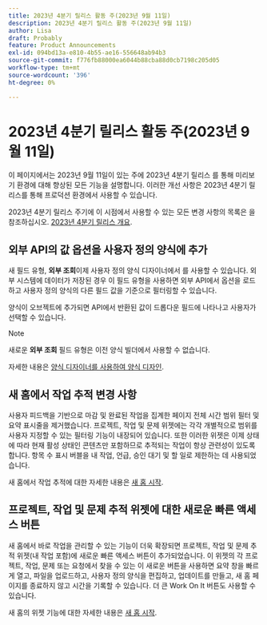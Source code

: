 ```yaml
---
title: 2023년 4분기 릴리스 활동 주(2023년 9월 11일)
description: 2023년 4분기 릴리스 활동 주(2023년 9월 11일)
author: Lisa
draft: Probably
feature: Product Announcements
exl-id: 094bd13a-e810-4b55-ae16-556648ab94b3
source-git-commit: f776fb88000ea6044b88cba88d0cb7198c205d05
workflow-type: tm+mt
source-wordcount: '396'
ht-degree: 0%

---
```


# 2023년 4분기 릴리스 활동 주(2023년 9월 11일)

이 페이지에서는 2023년 9월 11일이 있는 주에 2023년 4분기 릴리스 를 통해 미리보기 환경에 대해 향상된 모든 기능을 설명합니다. 이러한 개선 사항은 2023년 4분기 릴리스를 통해 프로덕션 환경에서 사용할 수 있습니다.

2023년 4분기 릴리스 주기에 이 시점에서 사용할 수 있는 모든 변경 사항의 목록은 을 참조하십시오. [2023년 4분기 릴리스 개요](/help/quicksilver/product-announcements/product-releases/23-q4-release-activity/23-q4-release-overview.md).

## 외부 API의 값 옵션을 사용자 정의 양식에 추가

새 필드 유형, **외부 조회**&#x200B;이제 사용자 정의 양식 디자이너에서 를 사용할 수 있습니다. 외부 시스템에 데이터가 저장된 경우 이 필드 유형을 사용하면 외부 API에서 옵션을 로드하고 사용자 정의 양식의 다른 필드 값을 기준으로 필터링할 수 있습니다.

양식이 오브젝트에 추가되면 API에서 반환된 값이 드롭다운 필드에 나타나고 사용자가 선택할 수 있습니다.

>[!NOTE]
>
>새로운 **외부 조회** 필드 유형은 이전 양식 빌더에서 사용할 수 없습니다.

자세한 내용은 [양식 디자이너를 사용하여 양식 디자인](/help/quicksilver/administration-and-setup/customize-workfront/create-manage-custom-forms/form-designer/design-a-form/design-a-form.md).

## 새 홈에서 작업 추적 변경 사항

사용자 피드백을 기반으로 마감 및 완료된 작업을 집계한 페이지 전체 시간 범위 필터 및 요약 표시줄을 제거했습니다. 프로젝트, 작업 및 문제 위젯에는 각각 개별적으로 범위를 사용자 지정할 수 있는 필터링 기능이 내장되어 있습니다. 또한 이러한 위젯은 이제 상태에 따라 현재 활성 상태인 콘텐츠만 포함하므로 추적되는 작업이 항상 관련성이 있도록 합니다. 항목 수 표시 버블을 내 작업, 언급, 승인 대기 및 할 일로 제한하는 데 사용되었습니다.

새 홈에서 작업 추적에 대한 자세한 내용은 [새 홈 시작](/help/quicksilver/workfront-basics/using-home/new-home/get-started-with-new-home.md).

## 프로젝트, 작업 및 문제 추적 위젯에 대한 새로운 빠른 액세스 버튼

새 홈에서 바로 작업을 관리할 수 있는 기능이 더욱 확장되면 프로젝트, 작업 및 문제 추적 위젯(내 작업 포함)에 새로운 빠른 액세스 버튼이 추가되었습니다. 이 위젯의 각 프로젝트, 작업, 문제 또는 요청에서 찾을 수 있는 이 새로운 버튼을 사용하면 요약 창을 빠르게 열고, 파일을 업로드하고, 사용자 정의 양식을 편집하고, 업데이트를 만들고, 새 홈 페이지를 종료하지 않고 시간을 기록할 수 있습니다. 더 큰 Work On It 버튼도 사용할 수 있습니다.

새 홈의 위젯 기능에 대한 자세한 내용은 [새 홈 시작](/help/quicksilver/workfront-basics/using-home/new-home/get-started-with-new-home.md).

